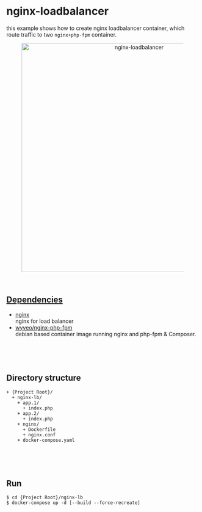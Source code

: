 # nginx-loadbalancer  

this example shows how to create nginx loadbalancer container, which  
route traffic to two `nginx+php-fpm` container.  

<figure>
<div style="text-align:center">
  <a href="https://drive.google.com/uc?export=view&id=11Oi7it8xYRrmKowaJ6Muvq3lCgGZ92vB">
  <img src="https://drive.google.com/uc?export=view&id=11Oi7it8xYRrmKowaJ6Muvq3lCgGZ92vB" style="width: 600px; max-width: 100%; height: auto" title="nginx-loadbalancer" />
</div>
</figure>

<br/>

## Dependencies  
* [nginx](https://hub.docker.com/_/nginx)  
  nginx for load balancer  
* [wyveo/nginx-php-fpm](https://github.com/wyveo/nginx-php-fpm)  
  debian based container image running nginx and php-fpm & Composer.  

<br/><br/><br/>

## Directory structure  
  ```
  + {Project Root}/
    + nginx-lb/  
      + app.1/  
        + index.php
      + app.2/  
        + index.php
      + nginx/  
        + Dockerfile
        + nginx.conf
      + docker-compose.yaml  
  ```

<br/><br/><br/>

## Run  
```shell
$ cd {Project Root}/nginx-lb
$ docker-compose up -d [--build --force-recreate]
```
